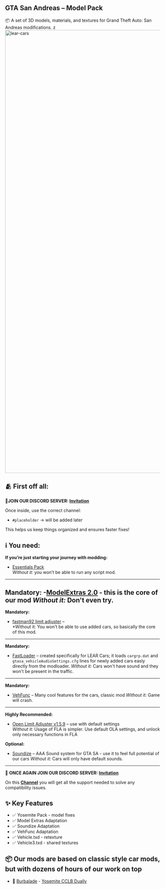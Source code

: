 ## GTA San Andreas – Model Pack

📦 A set of 3D models, materials, and textures for Grand Theft Auto: San Andreas modifications.  z
<img width="2560" height="1440" alt="lear-cars" src="https://github.com/user-attachments/assets/e69fcce7-46c9-4525-b527-035935e2196e" />

## 🫂 First off all: 
💬**JOIN OUR DISCORD SERVER: [Invitation](https://discord.com/)**

Once inside, use the correct channel:  
- `#placeholder` → will be added later

This helps us keep things organized and ensures faster fixes!

## ℹ️ You need:

**If you’re just starting your journey with modding:**  
- [Essentials Pack](https://www.mixmods.com.br/2019/06/sa-essentials-pack/)  
*Without it:* you won’t be able to run any script mod.

---
**Mandatory:** 
-[ModelExtras 2.0](https://github.com/user-grinch/ModelExtras) - this is the core of our mod 
*Without it:* Don't even try.
---

**Mandatory:**  
- [fastman92 limit adjuster](https://libertycity.net/files/gta-san-andreas/223963-fastman92-limit-adjuster.html) –   
*Without it: You won't be able to use added cars, so basically the core of this mod.  

---

**Mandatory:**  
- [FastLoader](https://github.com/user-grinch/FastLoader/releases) – created specifically for LEAR Cars; it loads `cargrp.dat` and `gtasa_vehicleAudioSettings.cfg` lines for newly added cars easly directly from the modloader. 
*Without it:* Cars won't have sound and they won't be present in the traffic.  

---

**Mandatory:**  
- [VehFunc](https://www.mixmods.com.br/2025/09/sa-vehfuncs/) – Many cool features for the cars, classic mod 
*Without it:* Game will crash.

---

**Highly Recommended:**  
- [Open Limit Adjuster v1.5.9](https://github.com/GTAmodding/III.VC.SA.LimitAdjuster/releases) – use with default settings  
*Without it:* Usage of FLA is simpler. Use default OLA settings, and unlock only necessary functions in FLA

**Optional:**  
- [Soundize](https://www.mixmods.com.br/2025/10/soundize/) – AAA Sound system for GTA SA - use it to feel full potential of our cars
*Without it:* Cars will only have default sounds.

--- 

💬 **ONCE AGAIN JOIN OUR DISCORD SERVER: [Invitation](https://discord.com/)**

On this [**Channel**](https://discord.com/) you will get all the support needed to solve any compatibility issues. 

## ✨ Key Features

- ✅ Yosemite Pack - model fixes
- ✅ Model Extras Adaptation
- ✅ Soundize Adaptation
- ✅ VehFunc Adaptation
- ✅ Vehicle.txd - retexture
- ✅ Vehicle3.txd - shared textures


## 📦 Our mods are based on classic style car mods, but with dozens of hours of our work on top

- 🔗 [Burbalade](https://gtaforums.com/topic/787629-burbalades-workshop/) - [Yosemite CCLB Dually](https://www.gtagarage.com/mods/show.php?id=27190)


